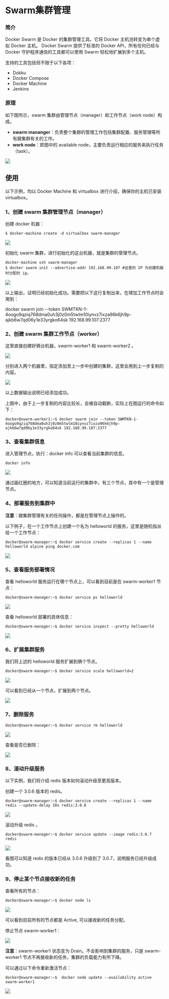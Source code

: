 # Swarm集群管理

### 简介
Docker Swarm 是 Docker 的集群管理工具。它将 Docker 主机池转变为单个虚拟 Docker 主机。 Docker Swarm 提供了标准的 Docker API，所有任何已经与 Docker 守护程序通信的工具都可以使用 Swarm 轻松地扩展到多个主机。

支持的工具包括但不限于以下各项：

+ Dokku
+ Docker Compose
+ Docker Machine
+ Jenkins

### 原理
如下图所示，swarm 集群由管理节点（manager）和工作节点（work node）构成。

+ **swarm mananger**：负责整个集群的管理工作包括集群配置、服务管理等所有跟集群有关的工作。
+ **work node**：即图中的 available node，主要负责运行相应的服务来执行任务（task）。

![](../assets/usage/swarm1.png)

## 使用
以下示例，均以 Docker Machine 和 virtualbox 进行介绍，确保你的主机已安装 virtualbox。

### 1、创建 swarm 集群管理节点（manager）
创建 docker 机器：

```
$ docker-machine create -d virtualbox swarm-manager
```

![](../assets/usage/swarm2.png)

初始化 swarm 集群，进行初始化的这台机器，就是集群的管理节点。

```shell
docker-machine ssh swarm-manager
$ docker swarm init --advertise-addr 192.168.99.107 #这里的 IP 为创建机器时分配的 ip。
```

![](../assets/usage/swarm3.png)

以上输出，证明已经初始化成功。需要把以下这行复制出来，在增加工作节点时会用到：

docker swarm join --token SWMTKN-1-4oogo9qziq768dma0uh3j0z0m5twlm10iynvz7ixza96k6jh9p-ajkb6w7qd06y1e33yrgko64sk 192.168.99.107:2377

### 2、创建 swarm 集群工作节点（worker）
这里直接创建好俩台机器，swarm-worker1 和 swarm-worker2 。

![](../assets/usage/swarm4.png)

分别进入两个机器里，指定添加至上一步中创建的集群，这里会用到上一步复制的内容。

![](../assets/usage/swarm5.png)

以上数据输出说明已经添加成功。

上图中，由于上一步复制的内容比较长，会被自动截断，实际上在图运行的命令如下：

```shell
docker@swarm-worker1:~$ docker swarm join --token SWMTKN-1-4oogo9qziq768dma0uh3j0z0m5twlm10iynvz7ixza96k6jh9p-ajkb6w7qd06y1e33yrgko64sk 192.168.99.107:2377
```

### 3、查看集群信息
进入管理节点，执行：docker info 可以查看当前集群的信息。

```shell
docker info
```

![](../assets/usage/swarm6.png)

通过画红圈的地方，可以知道当前运行的集群中，有三个节点，其中有一个是管理节点。

### 4、部署服务到集群中
**注意**：跟集群管理有关的任何操作，都是在管理节点上操作的。

以下例子，在一个工作节点上创建一个名为 helloworld 的服务，这里是随机指派给一个工作节点：

```
docker@swarm-manager:~$ docker service create --replicas 1 --name helloworld alpine ping docker.com
```

![](../assets/usage/swarm7.png)

### 5、查看服务部署情况
查看 helloworld 服务运行在哪个节点上，可以看到目前是在 swarm-worker1 节点：

```shell
docker@swarm-manager:~$ docker service ps helloworld
```

![](../assets/usage/swarm8.png)

查看 helloworld 部署的具体信息：

```shell
docker@swarm-manager:~$ docker service inspect --pretty helloworld
```

![](../assets/usage/swarm9.png)

### 6、扩展集群服务
我们将上述的 helloworld 服务扩展到俩个节点。

```shell
docker@swarm-manager:~$ docker service scale helloworld=2
```

![](../assets/usage/swarm10.png)

可以看到已经从一个节点，扩展到两个节点。

![](../assets/usage/swarm11.png)

### 7、删除服务

```shell
docker@swarm-manager:~$ docker service rm helloworld
```

![](../assets/usage/swarm12.png)

查看是否已删除：

![](../assets/usage/swarm13.png)

### 8、滚动升级服务
以下实例，我们将介绍 redis 版本如何滚动升级至更高版本。

创建一个 3.0.6 版本的 redis。

```shell
docker@swarm-manager:~$ docker service create --replicas 1 --name redis --update-delay 10s redis:3.0.6
```

![](../assets/usage/swarm14.png)

滚动升级 redis 。

```shell
docker@swarm-manager:~$ docker service update --image redis:3.0.7 redis
```

![](../assets/usage/swarm15.png)

看图可以知道 redis 的版本已经从 3.0.6 升级到了 3.0.7，说明服务已经升级成功。

### 9、停止某个节点接收新的任务
查看所有的节点：

```shell
docker@swarm-manager:~$ docker node ls
```

![](../assets/usage/swarm16.png)

可以看到目前所有的节点都是 Active, 可以接收新的任务分配。

停止节点 swarm-worker1：

![](../assets/usage/swarm17.png)

**注意**：swarm-worker1 状态变为 Drain。不会影响到集群的服务，只是 swarm-worker1 节点不再接收新的任务，集群的负载能力有所下降。

可以通过以下命令重新激活节点：

```shell
docker@swarm-manager:~$  docker node update --availability active swarm-worker1
```

![](../assets/usage/swarm18.png)

